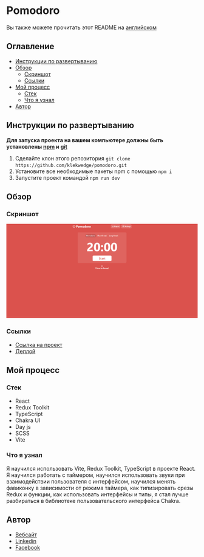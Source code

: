 # Pomodoro

Вы также можете прочитать этот README на [английском](https://github.com/klekwedge/pomodoro/blob/main/README.md)

## Оглавление

- [Инструкции по развертыванию](#инструкции-по-развертыванию)
- [Обзор](#обзор)
  - [Скриншот](#скриншот)
  - [Ссылки](#ссылки)
- [Мой процесс](#мой-процесс)
  - [Стек](#стек)
  - [Что я узнал](#что-я-узнал)
- [Автор](#автор)

## Инструкции по развертыванию

**Для запуска проекта на вашем компьютере должны быть установлены [npm](https://nodejs.org/en/) и [git](https://git-scm.com/downloads)**

1. Сделайте клон этого репозитория ```git clone https://github.com/klekwedge/pomodoro.git```
2. Установите все необходимые пакеты npm с помощью ```npm i```
3. Запустите проект командой ```npm run dev```

## Обзор

### Скриншот

![Главный экран](./preview/screenshot.png)

### Ссылки

- [Ссылка на проект](https://github.com/klekwedge/pomodoro)
- [Деплой](https://klekwedge-pomodoro.vercel.app/)

## Мой процесс

### Стек

- React
- Redux Toolkit
- TypeScript
- Chakra UI
- Day js
- SCSS
- Vite

### Что я узнал

Я научился использовать Vite, Redux Toolkit, TypeScript в проекте React. Я научился работать с таймером, научился использовать звуки при взаимодействии пользователя с интерфейсом, научился менять фавиконку в зависимости от режима таймера, как типизировать срезы Redux и функции, как использовать интерфейсы и типы, я стал лучше разбираться в библиотеке пользовательского интерфейса Chakra.

## Автор

- [Вебсайт](https://klekwedge-cv.vercel.app/)
- [Linkedin](https://www.linkedin.com/in/klekwedge/)
- [Facebook](https://www.facebook.com/klekwedge)
